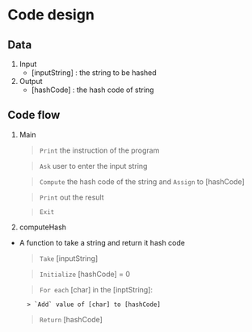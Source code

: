 
# Code design

## Data
1. Input
	- [inputString] : the string to be hashed
2. Output
	- [hashCode] : the hash code of string

## Code flow
1. Main
	> `Print` the instruction of the program

	> `Ask` user to enter the input string

	> `Compute` the hash code of the string and `Assign` to [hashCode]

	> `Print` out the result

	> `Exit`

2. computeHash
- A function to take a string and return it hash code

	> `Take` [inputString]

	> `Initialize` [hashCode] = 0

	> `For each` [char] in the [inptString]:

		> `Add` value of [char] to [hashCode]

	> `Return` [hashCode]